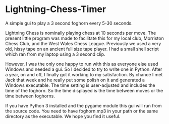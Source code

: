 # Lightning-Chess-Timer
A simple gui to play a 3 second foghorn every 5-30 seconds.

Lightning Chess is nominally playing chess at 10 seconds per move. The present little program was made to facilitate this for my local club, Morriston Chess Club, and the West Wales Chess League. Previously we used a very old, hissy tape on an ancient full size tape player. I had a small shell script which ran from my laptop using a 3 second clip.

However, I was the only one happy to run with this as everyone else used Windows and needed a gui. So I decided to try to write one in Python. After a year, on and off, I finally got it working to my satisfaction. By chance I met Jack that week and he really put some polish on it and generated a Windows executable. The time setting is user-adjusted and includes the time of the foghorn. So the time displayed is the time between moves or the time between foghorns.

If you have Python 3 installed and the pygame module this gui will run from the source code. You need to have foghorn.mp3 in your path or the same directory as the executable. We hope you find it useful.
